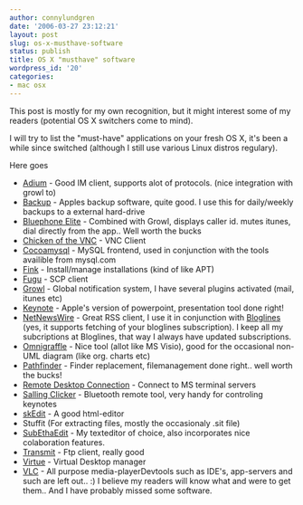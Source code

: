 ```yaml
---
author: connylundgren
date: '2006-03-27 23:12:21'
layout: post
slug: os-x-musthave-software
status: publish
title: OS X "musthave" software
wordpress_id: '20'
categories:
- mac osx
---
```


This post is mostly for my own recognition, but it might interest some of my
readers (potential OS X switchers come to mind).

I will try to list the "must-have" applications on your fresh OS X, it's been
a while since switched (although I still use various Linux distros regulary).

Here goes

* [Adium](http://www.adiumx.com) - Good IM client, supports alot of protocols. (nice integration with growl to)
* [Backup](http://www.apple.com/downloads/macosx/apple/backup.html) - Apples backup software, quite good. I use this for daily/weekly backups to a external hard-drive
* [Bluephone Elite](http://www.reelintelligence.com/BluePhoneElite/) - Combined with Growl, displays caller id. mutes itunes, dial directly from the app.. Well worth the bucks
* [Chicken of the VNC](http://sourceforge.net/projects/cotvnc/) - VNC Client
* [Cocoamysql](http://cocoamysql.sourceforge.net/) - MySQL frontend, used in conjunction with the tools availible from mysql.com
* [Fink](http://fink.sourceforge.net/) - Install/manage installations (kind of like APT)
* [Fugu](http://rsug.itd.umich.edu/software/fugu/) - SCP client
* [Growl](http://growl.info/) - Global notification system, I have several plugins activated (mail, itunes etc)
* [Keynote](http://www.apple.com/iwork/keynote/) - Apple's version of powerpoint, presentation tool done right!
* [NetNewsWire](http://ranchero.com/netnewswire/) - Great RSS client, I use it in conjunction with [Bloglines](http://www.bloglines.com) (yes, it supports fetching of your bloglines subscription). I keep all my subcriptions at Bloglines, that way I always have updated subscriptions.
* [Omnigraffle](http://www.omnigroup.com/applications/omnigraffle/) - Nice tool (allot like MS Visio), good for the occasional non-UML diagram (like org. charts etc)
* [Pathfinder](http://www.cocoatech.com/pf4/) - Finder replacement, filemanagement done right.. well worth the bucks!
* [Remote Desktop Connection](http://www.microsoft.com/mac/otherproducts/otherproducts.aspx?pid=remotedesktopclient) - Connect to MS terminal servers
* [Salling Clicker](http://www.salling.com/Clicker/mac/) - Bluetooth remote tool, very handy for controling keynotes
* [skEdit](http://www.skti.org/skEdit.php) - A good html-editor
* Stuffit (For extracting files, mostly the occasionaly .sit file)
* [SubEthaEdit](http://www.codingmonkeys.de/subethaedit/) - My texteditor of choice, also incorporates nice colaboration features.
* [Transmit](http://www.panic.com/transmit/) - Ftp client, really good
* [Virtue](http://tonyarnold.com/) - Virtual Desktop manager
* [VLC](www.videolan.org/vlc/) - All purpose media-playerDevtools such as IDE's, app-servers and such are left out.. :) I believe my readers will know what and were to get them.. And I have probably missed some software.

